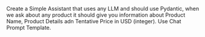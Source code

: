 Create a Simple Assistant that uses any LLM and should use Pydantic, when we ask about any product it should give you information about Product Name, Product Details adn Tentative Price in USD (integer). Use Chat Prompt Template.
